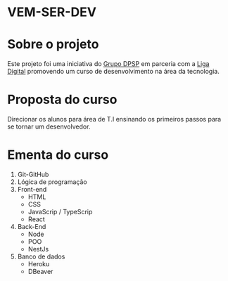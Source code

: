# VEM-SER-DEV

# Sobre o projeto
Este projeto foi uma iniciativa do [Grupo DPSP](https://www.grupodpsp.com.br/) em parceria com a [Liga Digital](https://aligadigital.com/) promovendo um curso de desenvolvimento na área da tecnologia.

# Proposta do curso
Direcionar os alunos para área de T.I ensinando os primeiros passos para se tornar um desenvolvedor.

# Ementa do curso
1. Git-GitHub
2. Lógica de programação
3. Front-end
    * HTML 
    * CSS
    * JavaScrip / TypeScrip
    * React
4. Back-End
    * Node
    * POO
    * NestJs
5. Banco de dados
    * Heroku
    * DBeaver
